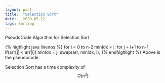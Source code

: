 ```yaml
---
layout: post
title:  "Selection Sort"
date:   2020-05-12
tags: Sorting
---
```


PseudoCode Algorithm for Selection Sort

{% highlight java linenos %}
for i = 0 to n-2
  minIdx = i;
  for j = i+1 to n-1
    if(arr[j] < arr[i]) minIdx = j;
  swap(arr, minIdx, i);
{% endhighlight %}
Above is the pseudocode.

Selection Sort has a time complexity of $$O(n^2)$$
